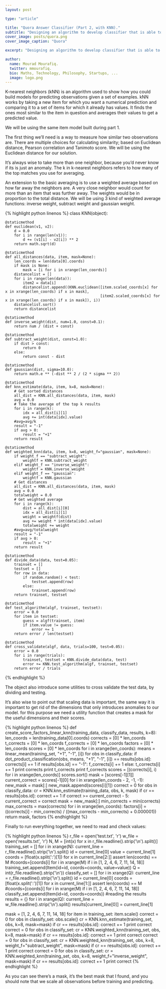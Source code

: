 ```yaml
---
layout: post

type: "article"

title: "Quora Answer Classifier (Part 2, with KNN)."
subtitle: "Designing an algorithm to develop classifier that is able to tell good answers from bad answers, as well as humans can."
cover_image: posts/quora.png
cover_image_caption: "Quora"

excerpt: "Designing an algorithm to develop classifier that is able to tell good answers from bad answers, as well as humans can."

author:
  name: Mourad Mourafiq.
  twitter: mmourafiq.
  bio: Maths, Technology, Philosophy, Startups, ...
  image: logo.png
---
```


K-nearest neighbors (kNN) is an algorithm used to show how you could build models for predicting observations given a set of examples. kNN works by taking a new item for which you want a numerical prediction and comparing it to a set of items for which it already has values. It finds the ones most similar to the item in question and averages their values to get a predicted value.

We will be using the same item model built during part 1.

The first thing we’ll need is a way to measure how similar two observations are. There are multiple choices for calculating similarity; based on Euclidean distance, Pearson correlation and Tanimoto score. We will be using the Euclidean distance for our solution.

It’s always wise to take more than one neighbor, because you’d never know if its is just an anomaly. The k in k-nearest neighbors refers to how many of the top matches you use for averaging.

An extension to the basic averaging is to use a weighted average based on how far away the neighbors are. A very close neighbor would count for more than an item that was further away. The weights would be in proportion to the total distance. We will be using 3 kind of weighted average functions: inverse weight, subtract weight and gaussian weight.

{% highlight python linenos %}
class KNN(object):

    @staticmethod
    def euclidean(v1, v2):
        d = 0.0
        for i in range(len(v1)):
            d += (v1[i] - v2[i]) ** 2
        return math.sqrt(d)

    @staticmethod
    def all_distances(data, item, mask=None):
        len_coords = len(data[0].coords)
        if mask is None:
            mask = [i for i in xrange(len_coords)]
        distancelist = []
        for i in range(len(data)):
            item2 = data[i]
            distancelist.append((KNN.euclidean([item.scaled_coords[x] for x in xrange(len_coords) if x in mask],
                                               [item2.scaled_coords[x] for x in xrange(len_coords) if x in mask]), i))
        distancelist.sort()
        return distancelist

    @staticmethod
    def inverse_weight(dist, num=1.0, const=0.1):
        return num / (dist + const)

    @staticmethod
    def subtract_weight(dist, const=1.0):
        if dist > const:
            return 0
        else:
            return const - dist

    @staticmethod
    def gaussian(dist, sigma=10.0):
        return math.e ** (-dist ** 2 / (2 * sigma ** 2))

    @staticmethod
    def knn_estimate(data, item, k=8, mask=None):
        # Get sorted distances
        all_dist = KNN.all_distances(data, item, mask)
        avg = 0.0
        # Take the average of the top k results
        for i in range(k):
            idx = all_dist[i][1]
            avg += int(data[idx].value)
        #avg=avg/k
        result = "-1"
        if avg > 0:
            result = "+1"
        return result

    @staticmethod
    def weighted_knn(data, item, k=8, weight_f="gaussian", mask=None):
        if weight_f == "subtract_weight":
            weightf = KNN.subtract_weight
        elif weight_f == "inverse_weight":
            weightf = KNN.inverse_weight
        elif weight_f == "gaussian":
            weightf = KNN.gaussian
        # Get distances
        all_dist = KNN.all_distances(data, item, mask)
        avg = 0.0
        totalweight = 0.0
        # Get weighted average
        for i in range(k):
            dist = all_dist[i][0]
            idx = all_dist[i][1]
            weight = weightf(dist)
            avg += weight * int(data[idx].value)
            totalweight += weight
        #avg=avg/totalweight
        result = "-1"
        if avg > 0:
            result = "+1"
        return result

    @staticmethod
    def divide_data(data, test=0.05):
        trainset = []
        testset = []
        for row in data:
            if random.random() < test:
                testset.append(row)
            else:
                trainset.append(row)
        return trainset, testset

    @staticmethod
    def test_algorithm(algf, trainset, testset):
        error = 0.0
        for item in testset:
            guess = algf(trainset, item)
            if item.value != guess:
                error += 1
        return error / len(testset)

    @staticmethod
    def cross_validate(algf, data, trials=100, test=0.05):
        error = 0.0
        for i in range(trials):
            trainset, testset = KNN.divide_data(data, test)
            error += KNN.test_algorithm(algf, trainset, testset)
        return error / trials
{% endhighlight %}

The object also introduce some utilities to cross validate the test data, by dividing and testing.

It’s also wise to point out that scaling data is important, the same way it is important to get rid of the dimensions that only introduces anomalies to our model. for this purpose we need a utility function that creates a mask for the useful dimensions and their scores.

{% highlight python linenos %}
def create_score_factors_linear_knn(training_data, classify_data, results, k=8):
    len_coords = len(training_data[0].coords)
    corrects = [0] * len_coords
    t_corrects = [0] * len_coords
    f_corrects = [0] * len_coords
    factors = [0] * len_coords
    scores = [0] * len_coords
    for i in xrange(len_coords):
        means = linear_mean(training_set, "+1", "-1", [i])
        for obs in classify_data:
            if dot_product_classification(obs, means, "+1", "-1", [i]) == results[obs.id]:
                corrects[i] += 1
                if results[obs.id] == "-1":
                    f_corrects[i] += 1
                else:
                    t_corrects[i] += 1
    print corrects
    print t_corrects
    print f_corrects
    scores = [(corrects[i], i) for i in xrange(len_coords)]
    scores.sort()
    mask = [scores[-1][1]]
    current_correct = scores[-1][0]
    for i in xrange(len_coords - 2, -1, -1):
        new_mask = mask[:]
        new_mask.append(scores[i][1])
        correct = 0
        for obs in classify_data:
            cr = KNN.knn_estimate(training_data, obs, k, mask)
            if cr == results[obs.id]:
                correct += 1
        if correct >= current_correct - 5:
            current_correct = correct
            mask = new_mask[:]
    min_corrects = min(corrects)
    max_corrects = max(corrects)
    for i in xrange(len_coords):
        factors[i] = ((corrects[i] - min_corrects) / ((max_corrects - min_corrects) + 0.000001))
    return mask, factors
{% endhighlight %}

Finally to run everything together, we need to read and check values:

{% highlight python linenos %}
r_file = open('test.txt', 'r')
w_file = open('results.txt', 'r')
N, M = [int(x) for x in r_file.readline().strip('\n').split()]
training_set = []
for i in xrange(N):
    current_line = r_file.readline().strip('\n').split()
    id = current_line[0]
    value = current_line[1]
    coords = [float(x.split(':')[1]) for x in current_line[2:]]
    assert len(coords) == M
    #coords=[coords[i] for i in xrange(M) if i in [1, 2, 4, 6, 7, 11, 14, 18]]
    training_set.append(Item(id=id, coords=coords, value=value))
Q = int(r_file.readline().strip('\n'))
classify_set = []
for i in xrange(Q):
    current_line = r_file.readline().strip('\n').split()
    id = current_line[0]
    coords = [float(x.split(':')[1]) for x in current_line[1:]]
    assert len(coords) == M
    #coords=[coords[i] for i in xrange(M) if i in [1, 2, 4, 6, 7, 11, 14, 18]]
    classify_set.append(Item(id=id, coords=coords))
#reading the results
results = {}
for i in xrange(Q):
    current_line = w_file.readline().strip('\n').split()
    results[current_line[0]] = current_line[1]

mask = [1, 2, 4, 6, 7, 11, 14, 18]
for item in training_set:
    item.scale()
correct = 0
for obs in classify_set:
    obs.scale()
    cr = KNN.knn_estimate(training_set, obs, k=8, mask=mask)
    if cr == results[obs.id]:
        correct += 1
print correct
correct = 0
for obs in classify_set:
    cr = KNN.weighted_knn(training_set, obs, k=8, mask=mask)
    if cr == results[obs.id]:
        correct += 1
print correct
correct = 0
for obs in classify_set:
    cr = KNN.weighted_knn(training_set, obs, k=8, weight_f="subtract_weight", mask=mask)
    if cr == results[obs.id]:
        correct += 1
print correct
correct = 0
for obs in classify_set:
    cr = KNN.weighted_knn(training_set, obs, k=8, weight_f="inverse_weight", mask=mask)
    if cr == results[obs.id]:
        correct += 1
print correct
{% endhighlight %}

As you can see there’s a mask, it’s the best mask that I found, and you should note that we scale all observations before training and predicting.
